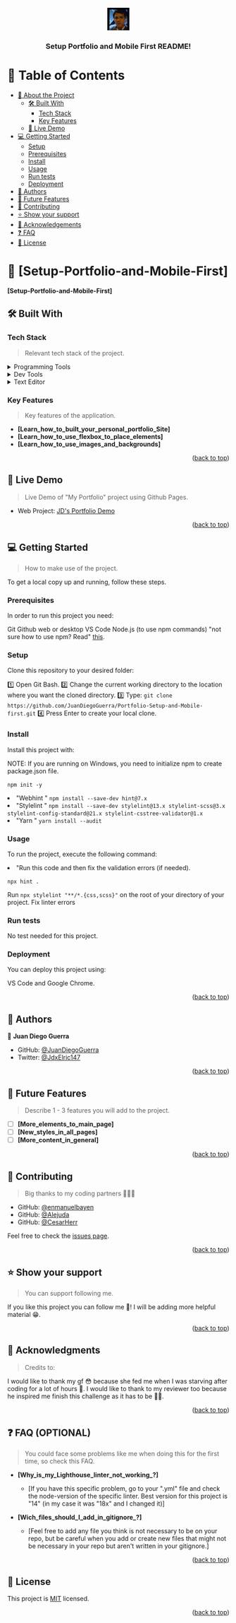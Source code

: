 <a name="readme-top"></a>

<div align="center">
  <img src="img/profilepic.jpg" alt="logo" width="50"  height="auto" />
  <br/>
  <h3><b>Setup Portfolio and Mobile First README!</b></h3>
</div>

<!-- TABLE OF CONTENTS -->

# 📗 Table of Contents

- [📖 About the Project](#about-project)
  - [🛠 Built With](#built-with)
    - [Tech Stack](#tech-stack)
    - [Key Features](#key-features)
  - [🚀 Live Demo](#live-demo)
- [💻 Getting Started](#getting-started)
  - [Setup](#setup)
  - [Prerequisites](#prerequisites)
  - [Install](#install)
  - [Usage](#usage)
  - [Run tests](#run-tests)
  - [Deployment](#triangular_flag_on_post-deployment)
- [👥 Authors](#authors)
- [🔭 Future Features](#future-features)
- [🤝 Contributing](#contributing)
- [⭐️ Show your support](#support)
- [🙏 Acknowledgements](#acknowledgements)
- [❓ FAQ](#faq)
- [📝 License](#license)

<!-- PROJECT DESCRIPTION -->

# 📖 [Setup-Portfolio-and-Mobile-First] <a name="about-project"></a>

**[Setup-Portfolio-and-Mobile-First]** 

## 🛠 Built With <a name="built-with"></a>

### Tech Stack <a name="tech-stack"></a>

> Relevant tech stack of the project.

<details>
  <summary>Programming Tools</summary>
  <ul>
    <li>HTML</li>
    <li>CSS</li>
  </ul>
</details>

<details>
  <summary>Dev Tools</summary>
  <ul>
    <li>Git</li>
    <li>GitHub</li>
  </ul>
</details>

<details>
<summary>Text Editor</summary>
  <ul>
    <li>VS Code</li>
  </ul>
</details>

<!-- Features -->

### Key Features <a name="key-features"></a>

> Key features of the application.

- **[Learn_how_to_built_your_personal_portfolio_Site]**
- **[Learn_how_to_use_flexbox_to_place_elements]**
- **[Learn_how_to_use_images_and_backgrounds]**


<p align="right">(<a href="#readme-top">back to top</a>)</p>

<!-- LIVE DEMO -->

## 🚀 Live Demo <a name="live-demo"></a>

> Live Demo of "My Portfolio" project using Github Pages.

- Web Project: [JD's Portfolio Demo](https://juandiegoguerra.github.io/)


<p align="right">(<a href="#readme-top">back to top</a>)</p>

<!-- GETTING STARTED -->

## 💻 Getting Started <a name="getting-started"></a>

> How to make use of the project.

To get a local copy up and running, follow these steps.

### Prerequisites

In order to run this project you need:

Git
Github web or desktop
VS Code
Node.js (to use npm commands)
  "not sure how to use npm? Read" <a href="https://docs.npmjs.com/downloading-and-installing-node-js-and-npm" rel="nofollow">this</a>.


### Setup

Clone this repository to your desired folder:

1️⃣ Open Git Bash.
2️⃣ Change the current working directory to the location where you want the cloned directory.
3️⃣ Type: `git clone https://github.com/JuanDiegoGuerra/Portfolio-Setup-and-Mobile-first.git`
4️⃣ Press Enter to create your local clone.

### Install

Install this project with:

NOTE: If you are running on Windows, you need to initialize npm to create package.json file.
<pre class="notranslate"><code>npm init -y
</code></pre>

<li> "Webhint " 
  <code>npm install --save-dev hint@7.x
</code>
</li>

<li> "Stylelint " 
  <code>npm install --save-dev stylelint@13.x stylelint-scss@3.x stylelint-config-standard@21.x stylelint-csstree-validator@1.x
</code>
</li>

<li> "Yarn " 
  <code>yarn install --audit
</code>
</li>

### Usage

To run the project, execute the following command:

<li> "Run this code and then fix the validation errors (if needed).
<pre class="notranslate"><code>npx hint .
</code></pre>
</li>

<p dir="auto">Run <code>npx stylelint "**/*.{css,scss}"</code> on the root of your directory of your project.
Fix linter errors</p>

### Run tests

No test needed for this project.

### Deployment

You can deploy this project using: 

VS Code and Google Chrome.

<p align="right">(<a href="#readme-top">back to top</a>)</p>

<!-- AUTHORS -->

## 👥 Authors <a name="authors"></a>

👤 **Juan Diego Guerra**

- GitHub: [@JuanDiegoGuerra](https://github.com/JuanDiegoGuerra)
- Twitter: [@JdxElric147](https://twitter.com/JdxElric147)

<p align="right">(<a href="#readme-top">back to top</a>)</p>

<!-- FUTURE FEATURES -->

## 🔭 Future Features <a name="future-features"></a>

> Describe 1 - 3 features you will add to the project.

- [ ] **[More_elements_to_main_page]**
- [ ] **[New_styles_in_all_pages]**
- [ ] **[More_content_in_general]**

<p align="right">(<a href="#readme-top">back to top</a>)</p>

<!-- CONTRIBUTING -->

## 🤝 Contributing <a name="contributing"></a>
> Big thanks to my coding partners 👨🏽‍🚀

- GitHub: [@enmanuelbayen](https://github.com/enmanuelbayen)
- GitHub: [@Alejuda](https://github.com/Alejuda)
- GitHub: [@CesarHerr](https://github.com/CesarHerr)


Feel free to check the [issues page](../../issues/).

<p align="right">(<a href="#readme-top">back to top</a>)</p>

<!-- SUPPORT -->

## ⭐️ Show your support <a name="support"></a>

> You can support following me.

If you like this project you can follow me 🤩! I will be adding more helpful material 😁.

<p align="right">(<a href="#readme-top">back to top</a>)</p>

<!-- ACKNOWLEDGEMENTS -->

## 🙏 Acknowledgments <a name="acknowledgements"></a>

> Credits to: 

I would like to thank my gf 😳 because she fed me when I was starving after coding for a lot of hours 🤭.
I would like to thank to my reviewer too because he inspired me finish this challenge as it has to be 💪🏼.

<p align="right">(<a href="#readme-top">back to top</a>)</p>

<!-- FAQ (optional) -->

## ❓ FAQ (OPTIONAL) <a name="faq"></a>

> You could face some problems like me when doing this for the first time, so check this FAQ.

- **[Why_is_my_Lighthouse_linter_not_working_?]**

  - [If you have this specific problem, go to your ".yml" file and check the node-version of the specific linter. Best version for this project is "14" (in my case it was "18x" and I changed it)]

- **[Wich_files_should_I_add_in_gitignore_?]**

  - [Feel free to add any file you think is not necessary to be on your repo, but be careful when you add or create new files that might not be necessary in your repo but aren't written in your gitignore.]

<p align="right">(<a href="#readme-top">back to top</a>)</p>

## 📝 License <a name="license"></a>

This project is [MIT](./LICENSE) licensed.

<p align="right">(<a href="#readme-top">back to top</a>)</p>